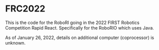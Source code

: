 # FRC2022

This is the code for the RoboRI going in the 2022 FIRST Robotics Competition Rapid React. Specifically for the RoboRIO which uses Java. 

As of January 26, 2022, details on additional computer (coprocessor) is unknown. 
